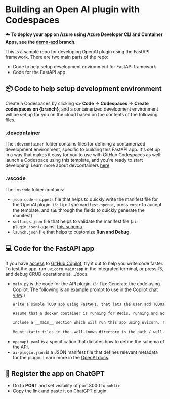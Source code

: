 # Building an Open AI plugin with Codespaces
☁️ **To deploy your app on Azure using Azure Developer CLI and Container Apps, see the [demo-azd](https://github.com/minsa110/devcontainer-fastapi/tree/demo-azd) branch.**

This is a sample repo for developing OpenAI plugin using the FastAPI framework. There are two main parts of the repo:
- Code to help setup development environment for FastAPI framework
- Code for the FastAPI app

## 📦 Code to help setup development environment
Create a Codespaces by clicking **<> Code** -> **Codespaces** -> **Create codespaces on {branch}**, and a containerized development environment will be set up for you on the cloud based on the contents of the following files.

### **.devcontainer**
The `.devcontainer` folder contains files for defining a containerized development environment, specific to building this FastAPI app. It's set up in a way that makes it easy for you to use with GitHub Codespaces as well: launch a Codespace using this template, and you're ready to start developing! Learn more about devcontainers [here](https://containers.dev/).

### **.vscode**
The `.vscode` folder contains:
- `json.code-snippets` file that helps to quickly write the manifest file for the OpenAI plugin. (✨ Tip: Type `manifest-openai`, press `enter` to accept the template, and `tab` through the fields to quickly generate the manifest)
- `settings.json` file that helps to validate the manifest file (`ai-plugin.json`) against [this schema](https://github.com/minsa110/ai-plugin-schema/blob/main/ai-plugin-schema.json).
- `launch.json` file that helps to customize **Run and Debug**.

## 💻 Code for the FastAPI app
If you have [access](https://code.visualstudio.com/blogs/2023/03/30/vscode-copilot#_getting-started-today) to [GitHub Copilot](https://github.com/features/copilot), try it out to help you write code faster. To test the app, run `uvicorn main:app` in the integrated terminal, or press `F5`, and debug CRUD operations at .../docs.

- `main.py` is the code for the API plugin. (✨ Tip: Generate the code using Copilot. The following is an example prompt to use in the Copilot [chat view](https://code.visualstudio.com/blogs/2023/03/30/vscode-copilot#_embracing-the-chat-view).)
   ```markdown
   Write a simple TODO app using FastAPI, that lets the user add TODOs, list their TODOs, list specific TODOs, and delete TODOs, ensuring that the app stores todo_id for each todo item. 
   
   Assume that a docker container is running for Redis, running and accessible at host "redis" and port 6379 as specified in the docker-compose.yml file. Make use of the Redis container for persisting data from the TODO app.

   Include a __main__ section which will run this app using uvicorn. The Python module where I save this code will be called main.py.

   Mount static files in the .well-known directory to the path /.well-known, which should at minimum contain ai-plugin.json that serves (as JSON).
   ```
- `openapi.yaml` is a specification that dictates how to define the schema of the API.
- `ai-plugin.json` is a JSON manifest file that defines relevant metadata for the plugin. Learn more in the [OpenAI docs](https://platform.openai.com/docs/plugins/getting-started/plugin-manifest).

## 💬 Register the app on ChatGPT
- Go to **PORT** and set visibility of port 8000 to `public`
- Copy the link and paste it on ChatGPT plugin
